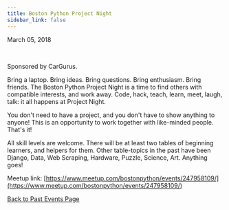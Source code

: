 ```yaml
---
title: Boston Python Project Night
sidebar_link: false
---
```


March 05, 2018


   

Sponsored by CarGurus.

Bring a laptop. Bring ideas. Bring questions. Bring enthusiasm. Bring friends. The Boston Python Project Night is a time to find others with compatible interests, and work away. Code, hack, teach, learn, meet, laugh, talk: it all happens at Project Night.

You don't need to have a project, and you don't have to show anything to anyone! This is an opportunity to work together with like-minded people. That's it!

All skill levels are welcome. There will be at least two tables of beginning learners, and helpers for them. Other table-topics in the past have been Django, Data, Web Scraping, Hardware, Puzzle, Science, Art. Anything goes!


Meetup link: [https://www.meetup.com/bostonpython/events/247958109/](https://www.meetup.com/bostonpython/events/247958109/)

[Back to Past Events Page](index.md)